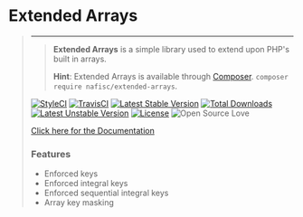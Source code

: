 # Extended Arrays

> ---
> > **Extended Arrays** is a simple library used to extend upon PHP's built in arrays.
> >
> > **Hint**: Extended Arrays is available through [Composer](https://getcomposer.org). `composer require nafisc/extended-arrays`.
> 
> [![StyleCI](https://styleci.io/repos/115140407/shield?style=flat)](https://styleci.io/repos/115140407)
> [![TravisCI](https://travis-ci.org/nathan-fiscaletti/extended-arrays.svg?branch=master)](https://travis-ci.org/nathan-fiscaletti/extended-arrays)
> [![Latest Stable Version](https://poser.pugx.org/nafisc/extended-arrays/v/stable?format=flat)](https://github.com/nathan-fiscaletti/extended-arrays/releases)
> [![Total Downloads](https://poser.pugx.org/nafisc/extended-arrays/downloads?format=flat)](https://packagist.org/packages/nafisc/extended-arrays)
> [![Latest Unstable Version](https://poser.pugx.org/nafisc/extended-arrays/v/unstable?format=flat)](https://packagist.org/packages/nafisc/extended-arrays)
> [![License](https://poser.pugx.org/nafisc/extended-arrays/license?format=flat)](https://packagist.org/packages/nafisc/extended-arrays)
> ![Open Source Love](https://badges.frapsoft.com/os/v1/open-source.svg?v=102)
>
> [Click here for the Documentation](https://github.com/nathan-fiscaletti/extended-arrays/blob/master/Examples/Managing%20Arrays.md)
>
> ### Features
> * Enforced keys
> * Enforced integral keys
> * Enforced sequential integral keys
> * Array key masking
